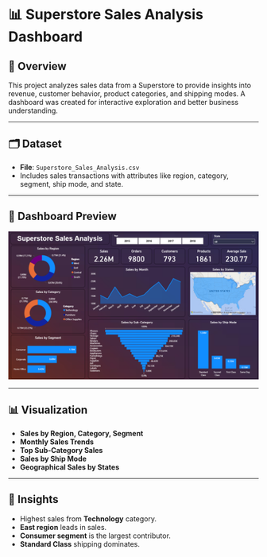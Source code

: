 # 📊 Superstore Sales Analysis Dashboard

## 📌 Overview
This project analyzes sales data from a Superstore to provide insights into revenue, customer behavior, product categories, and shipping modes.
A dashboard was created for interactive exploration and better business understanding.

---

## 🗂 Dataset
- **File**: `Superstore_Sales_Analysis.csv`  
- Includes sales transactions with attributes like region, category, segment, ship mode, and state.

---

## 📸 Dashboard Preview
![Dashboard Screenshot](Dashboard_Screenshort.png)

---

## 📊 Visualization
- **Sales by Region, Category, Segment**
- **Monthly Sales Trends**
- **Top Sub-Category Sales**
- **Sales by Ship Mode**
- **Geographical Sales by States**

---

## 🎯 Insights
- Highest sales from **Technology** category.
- **East region** leads in sales.
- **Consumer segment** is the largest contributor.
- **Standard Class** shipping dominates.
